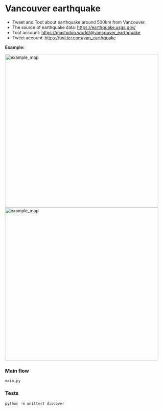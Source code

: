 # Vancouver earthquake

- Tweet and Toot about earthquake around 500km from Vancouver.
- The source of earthquake data: https://earthquake.usgs.gov/
- Toot account: https://mastodon.world/@vancouver_earthquake
- Tweet account: https://twitter.com/van_earthquake

**Example:**
<div>
<img width="500" alt="example_map" src="https://user-images.githubusercontent.com/20311850/222842352-8f2b019a-5b65-41d9-b252-cf0a7b105620.png">

<img width="500" alt="example_map" src="https://user-images.githubusercontent.com/20311850/234997039-a6c88361-6b9b-48ba-a04f-dc23932c99b5.jpeg">

</dv>

### Main flow
```
main.py
```

### Tests
```
python -m unittest discover
```

